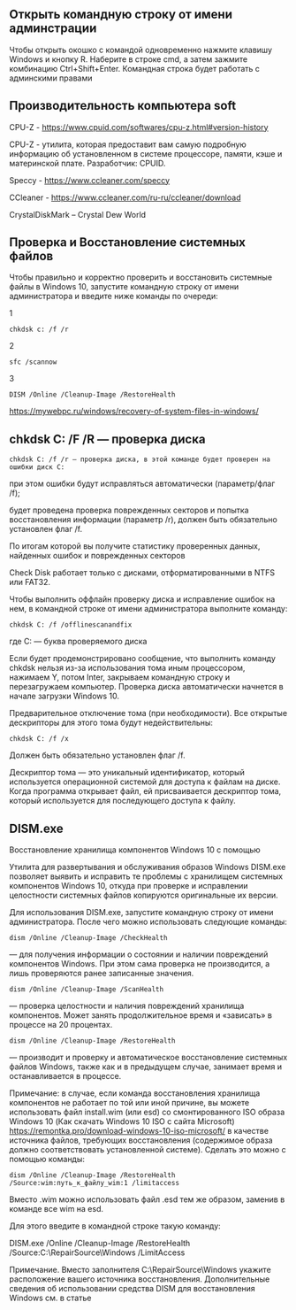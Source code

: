 ## Открыть командную строку от имени админстрации


Чтобы открыть окошко с командой одновременно нажмите клавишу Windows и кнопку R. Наберите в строке cmd, а затем зажмите комбинацию Ctrl+Shift+Enter. Командная строка будет работать с админскими правами


## Производительность компьютера soft

CPU-Z - https://www.cpuid.com/softwares/cpu-z.html#version-history

CPU-Z - утилита, которая предоставит вам самую подробную информацию об установленном в системе процессоре, памяти, кэше и материнской плате. Разработчик: CPUID.

Speccy - https://www.ccleaner.com/speccy

CCleaner - https://www.ccleaner.com/ru-ru/ccleaner/download

CrystalDiskMark – Crystal Dew World


## Проверка и Восстановление системных файлов

Чтобы правильно и корректно проверить и восстановить системные файлы в Windows 10, запустите командную строку от имени администратора и введите ниже команды по очереди:

1 
```
chkdsk c: /f /r
```
2 
```
sfc /scannow
```
3 
```
DISM /Online /Cleanup-Image /RestoreHealth
```

https://mywebpc.ru/windows/recovery-of-system-files-in-windows/


## chkdsk C: /F /R — проверка диска

```
chkdsk C: /f /r — проверка диска, в этой команде будет проверен на ошибки диск C:
```

при этом ошибки будут исправляться автоматически (параметр/флаг /f);

будет проведена проверка поврежденных секторов и попытка восстановления информации (параметр /r), должен быть обязательно установлен флаг /f.

По итогам которой вы получите статистику проверенных данных, найденных ошибок и поврежденных секторов

Check Disk работает только с дисками, отформатированными в NTFS или FAT32.

Чтобы выполнить оффлайн проверку диска и исправление ошибок на нем, в командной строке от имени администратора выполните команду:

```
chkdsk C: /f /offlinescanandfix
```

где C:  — буква проверяемого диска

Если будет продемонстрировано сообщение, что выполнить команду chkdsk нельзя из-за использования тома иным процессором, нажимаем Y, потом Inter, закрываем командную строку и перезагружаем компьютер. Проверка диска автоматически начнется в начале загрузки Windows 10.



Предварительное отключение тома (при необходимости). Все открытые дескрипторы для этого тома будут недействительны:
```
chkdsk C: /f /x
```
Должен быть обязательно установлен флаг /f.



Дескриптор тома — это уникальный идентификатор, который используется операционной системой для доступа к файлам на диске. Когда программа открывает файл, ей присваивается дескриптор тома, который используется для последующего доступа к файлу.




## DISM.exe

Восстановление хранилища компонентов Windows 10 с помощью 

Утилита для развертывания и обслуживания образов Windows DISM.exe позволяет выявить и исправить те проблемы с хранилищем системных компонентов Windows 10, откуда при проверке и исправлении целостности системных файлов копируются оригинальные их версии.

Для использования DISM.exe, запустите командную строку от имени администратора. После чего можно использовать следующие команды:

```
dism /Online /Cleanup-Image /CheckHealth
```

— для получения информации о состоянии и наличии повреждений компонентов Windows. При этом сама проверка не производится, а лишь проверяются ранее записанные значения.

```
dism /Online /Cleanup-Image /ScanHealth
```

— проверка целостности и наличия повреждений хранилища компонентов. Может занять продолжительное время и «зависать» в процессе на 20 процентах.

```
dism /Online /Cleanup-Image /RestoreHealth
```

— производит и проверку и автоматическое восстановление системных файлов Windows, также как и в предыдущем случае, занимает время и останавливается в процессе.

Примечание: в случае, если команда восстановления хранилища компонентов не работает по той или иной причине, вы можете использовать файл install.wim (или esd) со смонтированного ISO образа Windows 10 (Как скачать Windows 10 ISO с сайта Microsoft)
https://remontka.pro/download-windows-10-iso-microsoft/
в качестве источника файлов, требующих восстановления (содержимое образа должно соответствовать установленной системе). Сделать это можно с помощью команды:

```
dism /Online /Cleanup-Image /RestoreHealth /Source:wim:путь_к_файлу_wim:1 /limitaccess
```
Вместо .wim можно использовать файл .esd тем же образом, заменив в команде все wim на esd.

Для этого введите в командной строке такую команду:

DISM.exe /Online /Cleanup-Image /RestoreHealth /Source:C:\RepairSource\Windows /LimitAccess

Примечание. Вместо заполнителя C:\RepairSource\Windows укажите расположение вашего источника восстановления. Дополнительные сведения об использовании средства DISM для восстановления Windows см. в статье
